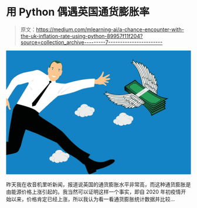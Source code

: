 # 用 Python 偶遇英国通货膨胀率

> 原文：<https://medium.com/mlearning-ai/a-chance-encounter-with-the-uk-inflation-rate-using-python-89957f11f204?source=collection_archive---------7----------------------->

![](img/93df35d1d0ade500584a1f5b9d5c4e27.png)

昨天我在收音机里听新闻，报道说英国的通货膨胀水平非常高，而这种通货膨胀是由能源价格上涨引起的。我当然可以证明这样一个事实，即自 2020 年初疫情开始以来，价格肯定已经上涨，所以我认为看一看通货膨胀统计数据并比较…